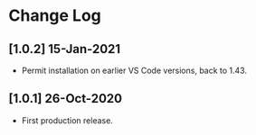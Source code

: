 # Change Log

## [1.0.2] 15-Jan-2021
- Permit installation on earlier VS Code versions, back to 1.43.

## [1.0.1] 26-Oct-2020
- First production release.
